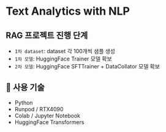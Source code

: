 # Text Analytics with NLP

## RAG 프로젝트 진행 단계

- `1차 dataset`: dataset 각 100개씩 샘플 생성
- `1차 모델`: HuggingFace Trainer 모델 확보
- `2차 모델`: HuggingFace SFTTrainer + DataCollator 모델 확보
  
## 🚀 사용 기술
- Python
- Runpod / RTX4090
- Colab / Jupyter Notebook
- HuggingFace Transformers

